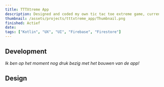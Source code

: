 ```yaml
---
title: TTTXtreme App
description: Designed and coded my own tic tac toe extreme game, currently only for android using Kotlin.
thumbnail: /assets/projects/tttxtreme_app/Thumbnail.png
finished: Actief
date:
tags: ["Kotlin", "UX", "UI", "Firebase", "Firestore"]
---
```


## Development
*Ik ben op het moment nog druk bezig met het bouwen van de app!*

## Design
